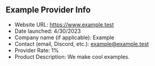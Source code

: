 ## Example Provider Info
- Website URL: https://www.example.test
- Date launched: 4/30/2023
- Company name (if applicable): Example 
- Contact (email, Discord, etc.): example@example.test
- Provider Rate: 1%
- Product Description: We make cool examples. 
